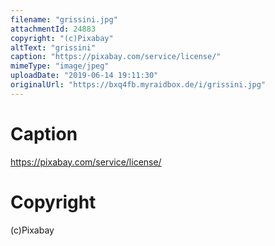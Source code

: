 ```yaml
---
filename: "grissini.jpg"
attachmentId: 24883
copyright: "(c)Pixabay"
altText: "grissini"
caption: "https://pixabay.com/service/license/"
mimeType: "image/jpeg"
uploadDate: "2019-06-14 19:11:30"
originalUrl: "https://bxq4fb.myraidbox.de/i/grissini.jpg"
---
```


# Caption

https://pixabay.com/service/license/

# Copyright

(c)Pixabay
